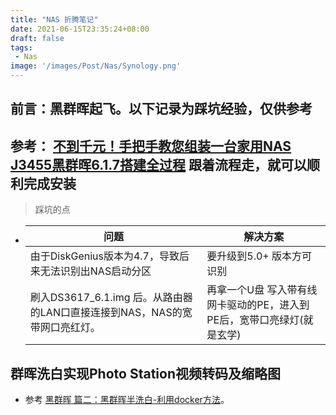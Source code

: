 ```yaml
---
title: "NAS 折腾笔记"
date: 2021-06-15T23:35:24+08:00
draft: false
tags:
 - Nas
image: '/images/Post/Nas/Synology.png'
---
```



## 前言：黑群晖起飞。以下记录为踩坑经验，仅供参考
<!--more-->

## 参考： [不到千元！手把手教您组装一台家用NAS J3455黑群晖6.1.7搭建全过程](https://post.smzdm.com/p/ag82zdd3/) 跟着流程走，就可以顺利完成安装

> 踩坑的点

  - |问题| 解决方案|
    |-|-|
    |由于DiskGenius版本为4.7，导致后来无法识别出NAS启动分区|要升级到5.0+ 版本方可识别|
    |刷入DS3617_6.1.img 后。从路由器的LAN口直接连接到NAS，NAS的宽带网口亮红灯。|再拿一个U盘 写入带有线网卡驱动的PE，进入到PE后，宽带口亮绿灯(就是玄学)|

## 群晖洗白实现Photo Station视频转码及缩略图
- 参考 [黑群晖 篇二：黑群晖半洗白-利用docker方法](https://post.smzdm.com/p/aooze086/)。